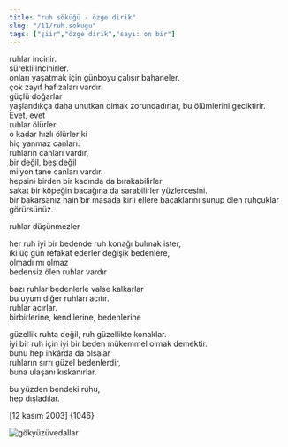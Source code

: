 ```yaml
---
title: "ruh söküğü - özge dirik"
slug: "/11/ruh.sokugu"
tags: ["şiir","özge dirik","sayı: on bir"]
---
```



ruhlar incinir.  
sürekli incinirler.  
onları yaşatmak için günboyu çalışır bahaneler.  
çok zayıf hafızaları vardır  
güçlü doğarlar  
yaşlandıkça daha unutkan olmak zorundadırlar, bu ölümlerini geciktirir.  
Evet, evet  
ruhlar ölürler.  
o kadar hızlı ölürler ki  
hiç yanmaz canları.  
ruhların canları vardır,  
bir değil, beş değil  
milyon tane canları vardır.  
hepsini birden bir kadında da bırakabilirler  
sakat bir köpeğin bacağına da sarabilirler yüzlercesini.  
bir bakarsanız hain bir masada kirli ellere bacaklarını sunup ölen
ruhçuklar  
görürsünüz.

ruhlar düşünmezler

her ruh iyi bir bedende ruh konağı bulmak ister,  
iki üç gün refakat ederler değişik bedenlere,  
olmadı mı olmaz  
bedensiz ölen ruhlar vardır

bazı ruhlar bedenlerle valse kalkarlar  
bu uyum diğer ruhları acıtır.  
ruhlar acırlar.  
birbirlerine, kendilerine, bedenlerine

güzellik ruhta değil, ruh güzellikte konaklar.  
iyi bir ruh için iyi bir beden mükemmel olmak demektir.  
bunu hep inkârda da olsalar  
ruhların sırrı güzel bedenlerdir,  
buna ulaşanı kıskanırlar.

bu yüzden bendeki ruhu,  
hep dışladılar.

\[12 kasım 2003\] {1046}

![gökyüzüvedallar](/img/ky11_19.jpg)

